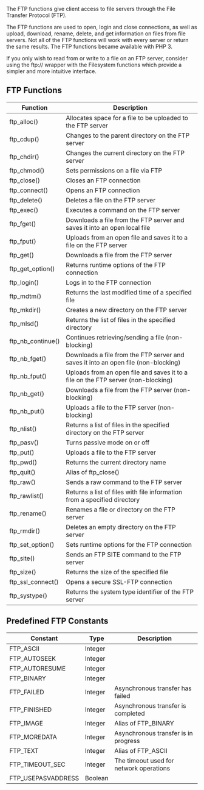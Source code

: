 The FTP functions give client access to file servers through the File Transfer Protocol (FTP).

The FTP functions are used to open, login and close connections, as well as upload, download, rename, delete, and get information on files from file servers. Not all of the FTP functions will work with every server or return the same results. The FTP functions became available with PHP 3.

If you only wish to read from or write to a file on an FTP server, consider using the ftp:// wrapper with the Filesystem functions which provide a simpler and more intuitive interface.

##  FTP Functions
|Function|	Description|
|--------|-----------|
|ftp_alloc()|	Allocates space for a file to be uploaded to the FTP server|
|ftp_cdup()	|Changes to the parent directory on the FTP server|
|ftp_chdir()|	Changes the current directory on the FTP server|
|ftp_chmod()	|Sets permissions on a file via FTP|
|ftp_close()	|Closes an FTP connection|
|ftp_connect()|	Opens an FTP connection|
|ftp_delete()|	Deletes a file on the FTP server|
|ftp_exec()|	Executes a command on the FTP server|
|ftp_fget()|	Downloads a file from the FTP server and saves it into an open local file|
|ftp_fput()|	Uploads from an open file and saves it to a file on the FTP server|
|ftp_get()|	Downloads a file from the FTP server|
|ftp_get_option()|	Returns runtime options of the FTP connection|
|ftp_login()|	Logs in to the FTP connection|
|ftp_mdtm()|	Returns the last modified time of a specified file|
|ftp_mkdir()|	Creates a new directory on the FTP server|
|ftp_mlsd()|	Returns the list of files in the specified directory|
|ftp_nb_continue()|	Continues retrieving/sending a file (non-blocking)|
|ftp_nb_fget()|	Downloads a file from the FTP server and saves it into an open file (non-blocking)|
|ftp_nb_fput()|	Uploads from an open file and saves it to a file on the FTP server (non-blocking)|
|ftp_nb_get()|	Downloads a file from the FTP server (non-blocking)|
|ftp_nb_put()|	Uploads a file to the FTP server (non-blocking)|
|ftp_nlist()|	Returns a list of files in the specified directory on the FTP server|
|ftp_pasv()|	Turns passive mode on or off|
|ftp_put()|	Uploads a file to the FTP server|
|ftp_pwd()|	Returns the current directory name|
|ftp_quit()|	Alias of ftp_close()|
|ftp_raw()|	Sends a raw command to the FTP server|
|ftp_rawlist()|	Returns a list of files with file information from a specified directory|
|ftp_rename()|	Renames a file or directory on the FTP server|
|ftp_rmdir()|	Deletes an empty directory on the FTP server|
|ftp_set_option()|	Sets runtime options for the FTP connection|
|ftp_site()|	Sends an FTP SITE command to the FTP server|
|ftp_size()|	Returns the size of the specified file|
|ftp_ssl_connect()|	Opens a secure SSL-FTP connection|
|ftp_systype()|	Returns the system type identifier of the FTP server|

## Predefined FTP Constants
|Constant|	Type|	Description|
|--------|--------|-----------|
|FTP_ASCII|	Integer|	 |
|FTP_AUTOSEEK|	Integer|	 |
|FTP_AUTORESUME|	Integer	| |
|FTP_BINARY|	Integer	 ||
|FTP_FAILED|	Integer	|Asynchronous transfer has failed|
|FTP_FINISHED|	Integer|	Asynchronous transfer is completed|
|FTP_IMAGE|	Integer	|Alias of FTP_BINARY|
|FTP_MOREDATA|	Integer|	Asynchronous transfer is in progress|
|FTP_TEXT|	Integer|	Alias of FTP_ASCII|
|FTP_TIMEOUT_SEC|	Integer|	The timeout used for network operations|
|FTP_USEPASVADDRESS|	Boolean	 ||